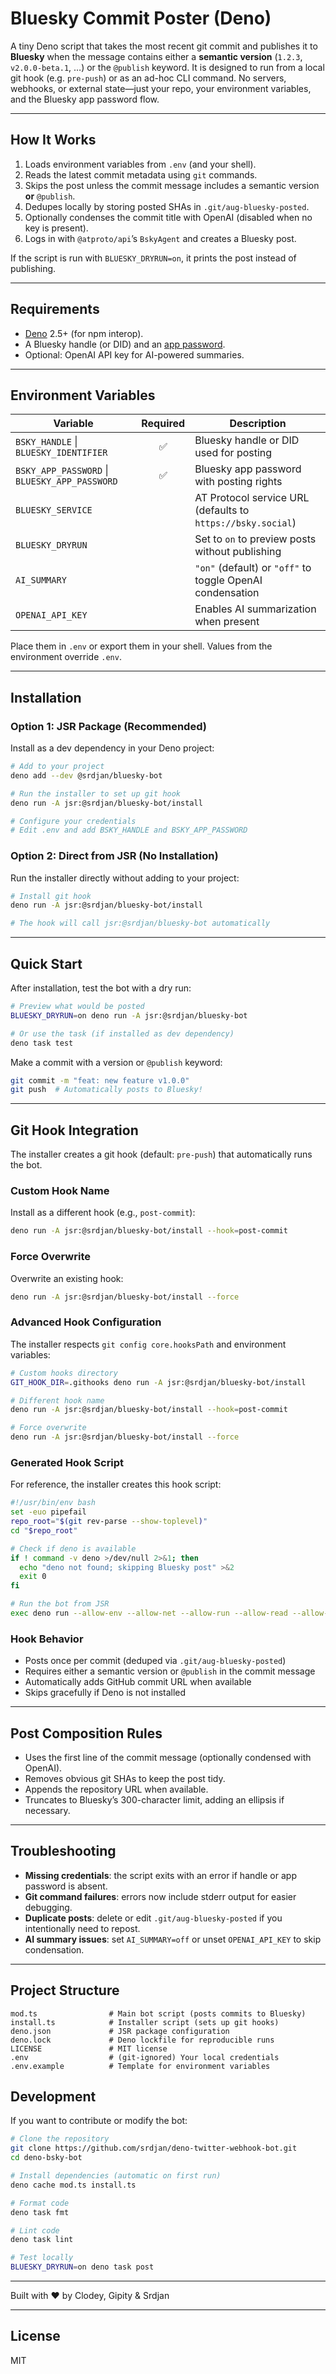 # Bluesky Commit Poster (Deno)

A tiny Deno script that takes the most recent git commit and publishes it to **Bluesky** when the
message contains either a **semantic version** (`1.2.3`, `v2.0.0-beta.1`, …) or the `@publish`
keyword. It is designed to run from a local git hook (e.g. `pre-push`) or as an ad-hoc CLI command.
No servers, webhooks, or external state—just your repo, your environment variables, and the Bluesky
app password flow.

---

## How It Works

1. Loads environment variables from `.env` (and your shell).
2. Reads the latest commit metadata using `git` commands.
3. Skips the post unless the commit message includes a semantic version **or** `@publish`.
4. Dedupes locally by storing posted SHAs in `.git/aug-bluesky-posted`.
5. Optionally condenses the commit title with OpenAI (disabled when no key is present).
6. Logs in with `@atproto/api`’s `BskyAgent` and creates a Bluesky post.

If the script is run with `BLUESKY_DRYRUN=on`, it prints the post instead of publishing.

---

## Requirements

- [Deno](https://deno.land/) 2.5+ (for npm interop).
- A Bluesky handle (or DID) and an [app password](https://account.bsky.app/settings/app-passwords).
- Optional: OpenAI API key for AI-powered summaries.

---

## Environment Variables

| Variable                                      | Required | Description                                                 |
| --------------------------------------------- | :------: | ----------------------------------------------------------- |
| `BSKY_HANDLE` \| `BLUESKY_IDENTIFIER`         |    ✅    | Bluesky handle or DID used for posting                      |
| `BSKY_APP_PASSWORD` \| `BLUESKY_APP_PASSWORD` |    ✅    | Bluesky app password with posting rights                    |
| `BLUESKY_SERVICE`                             |          | AT Protocol service URL (defaults to `https://bsky.social`) |
| `BLUESKY_DRYRUN`                              |          | Set to `on` to preview posts without publishing             |
| `AI_SUMMARY`                                  |          | `"on"` (default) or `"off"` to toggle OpenAI condensation   |
| `OPENAI_API_KEY`                              |          | Enables AI summarization when present                       |

Place them in `.env` or export them in your shell. Values from the environment override `.env`.

---

## Installation

### Option 1: JSR Package (Recommended)

Install as a dev dependency in your Deno project:

```bash
# Add to your project
deno add --dev @srdjan/bluesky-bot

# Run the installer to set up git hook
deno run -A jsr:@srdjan/bluesky-bot/install

# Configure your credentials
# Edit .env and add BSKY_HANDLE and BSKY_APP_PASSWORD
```

### Option 2: Direct from JSR (No Installation)

Run the installer directly without adding to your project:

```bash
# Install git hook
deno run -A jsr:@srdjan/bluesky-bot/install

# The hook will call jsr:@srdjan/bluesky-bot automatically
```

---

## Quick Start

After installation, test the bot with a dry run:

```bash
# Preview what would be posted
BLUESKY_DRYRUN=on deno run -A jsr:@srdjan/bluesky-bot

# Or use the task (if installed as dev dependency)
deno task test
```

Make a commit with a version or `@publish` keyword:

```bash
git commit -m "feat: new feature v1.0.0"
git push  # Automatically posts to Bluesky!
```

---

## Git Hook Integration

The installer creates a git hook (default: `pre-push`) that automatically runs the bot.

### Custom Hook Name

Install as a different hook (e.g., `post-commit`):

```bash
deno run -A jsr:@srdjan/bluesky-bot/install --hook=post-commit
```

### Force Overwrite

Overwrite an existing hook:

```bash
deno run -A jsr:@srdjan/bluesky-bot/install --force
```

### Advanced Hook Configuration

The installer respects `git config core.hooksPath` and environment variables:

```bash
# Custom hooks directory
GIT_HOOK_DIR=.githooks deno run -A jsr:@srdjan/bluesky-bot/install

# Different hook name
deno run -A jsr:@srdjan/bluesky-bot/install --hook=post-commit

# Force overwrite
deno run -A jsr:@srdjan/bluesky-bot/install --force
```

### Generated Hook Script

For reference, the installer creates this hook script:

```bash
#!/usr/bin/env bash
set -euo pipefail
repo_root="$(git rev-parse --show-toplevel)"
cd "$repo_root"

# Check if deno is available
if ! command -v deno >/dev/null 2>&1; then
  echo "deno not found; skipping Bluesky post" >&2
  exit 0
fi

# Run the bot from JSR
exec deno run --allow-env --allow-net --allow-run --allow-read --allow-write jsr:@srdjan/bluesky-bot
```

### Hook Behavior

- Posts once per commit (deduped via `.git/aug-bluesky-posted`)
- Requires either a semantic version or `@publish` in the commit message
- Automatically adds GitHub commit URL when available
- Skips gracefully if Deno is not installed

---

## Post Composition Rules

- Uses the first line of the commit message (optionally condensed with OpenAI).
- Removes obvious git SHAs to keep the post tidy.
- Appends the repository URL when available.
- Truncates to Bluesky’s 300-character limit, adding an ellipsis if necessary.

---

## Troubleshooting

- **Missing credentials**: the script exits with an error if handle or app password is absent.
- **Git command failures**: errors now include stderr output for easier debugging.
- **Duplicate posts**: delete or edit `.git/aug-bluesky-posted` if you intentionally need to repost.
- **AI summary issues**: set `AI_SUMMARY=off` or unset `OPENAI_API_KEY` to skip condensation.

---

## Project Structure

```
mod.ts                # Main bot script (posts commits to Bluesky)
install.ts            # Installer script (sets up git hooks)
deno.json             # JSR package configuration
deno.lock             # Deno lockfile for reproducible runs
LICENSE               # MIT license
.env                  # (git-ignored) Your local credentials
.env.example          # Template for environment variables
```

## Development

If you want to contribute or modify the bot:

```bash
# Clone the repository
git clone https://github.com/srdjan/deno-twitter-webhook-bot.git
cd deno-bsky-bot

# Install dependencies (automatic on first run)
deno cache mod.ts install.ts

# Format code
deno task fmt

# Lint code
deno task lint

# Test locally
BLUESKY_DRYRUN=on deno task post
```

---

Built with ❤️ by Clodey, Gipity & Srdjan

---

## License

MIT
